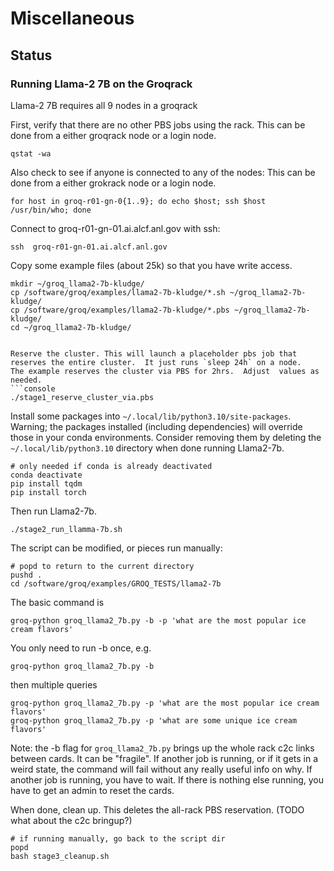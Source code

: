 # Miscellaneous

## Status

### Running Llama-2 7B on the Groqrack

Llama-2 7B requires all 9 nodes in a groqrack

First, verify that there are no other PBS jobs using the rack. This can be done from a either groqrack node or a login node.
```console
qstat -wa
```
Also check to see if anyone is connected to any of the nodes: This can be done from a either grokrack node or a login node.
```console
for host in groq-r01-gn-0{1..9}; do echo $host; ssh $host /usr/bin/who; done
```

Connect to groq-r01-gn-01.ai.alcf.anl.gov with ssh:
```console
ssh  groq-r01-gn-01.ai.alcf.anl.gov
```

Copy some example files (about 25k) so that you have write access.
```console
mkdir ~/groq_llama2-7b-kludge/
cp /software/groq/examples/llama2-7b-kludge/*.sh ~/groq_llama2-7b-kludge/
cp /software/groq/examples/llama2-7b-kludge/*.pbs ~/groq_llama2-7b-kludge/
cd ~/groq_llama2-7b-kludge/


Reserve the cluster. This will launch a placeholder pbs job that reserves the entire cluster.  It just runs `sleep 24h` on a node.   The example reserves the cluster via PBS for 2hrs.  Adjust  values as needed.
```console
./stage1_reserve_cluster_via.pbs
```

Install some packages into `~/.local/lib/python3.10/site-packages`.
Warning; the packages installed (including dependencies) will override those in your conda environments. Consider removing them by deleting the `~/.local/lib/python3.10` directory when done running Llama2-7b. 

```console
# only needed if conda is already deactivated
conda deactivate
pip install tqdm
pip install torch
```

Then run Llama2-7b. 
```console
./stage2_run_llamma-7b.sh
```
The script can be modified, or pieces run manually:
```console
# popd to return to the current directory
pushd .
cd /software/groq/examples/GROQ_TESTS/llama2-7b
```

The basic command is 
```console
groq-python groq_llama2_7b.py -b -p 'what are the most popular ice cream flavors'
```
You only need to run -b once, e.g.
```console
groq-python groq_llama2_7b.py -b
```
then multiple queries
```console
groq-python groq_llama2_7b.py -p 'what are the most popular ice cream flavors'
groq-python groq_llama2_7b.py -p 'what are some unique ice cream flavors'
```
Note: the -b flag for `groq_llama2_7b.py` brings up the whole rack c2c links between cards.  It can be "fragile".  If another job is running, or if it gets in a weird state, the command will fail without any really useful info on why.  If another job is running, you have to wait.  If there is nothing else running, you have to get an admin to reset the cards.

When done, clean up. This deletes the all-rack PBS reservation. (TODO what about the c2c bringup?)
```console
# if running manually, go back to the script dir
popd
bash stage3_cleanup.sh
```


